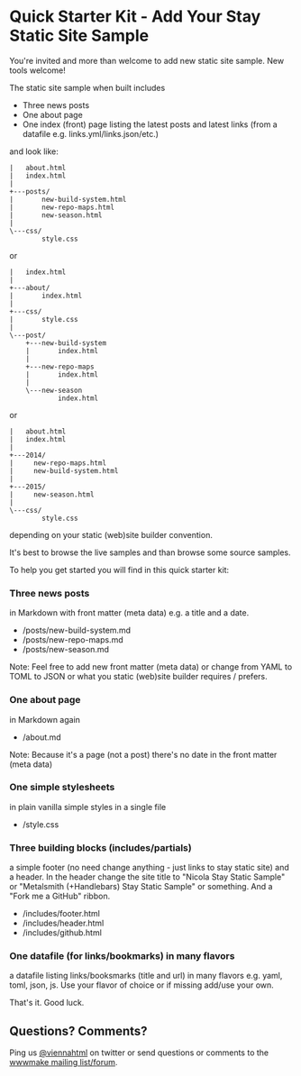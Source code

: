 
# Quick Starter Kit - Add Your Stay Static Site Sample

You're invited and more than welcome to add new static site sample.
New tools welcome!

The static site sample when built includes

- Three news posts
- One about page
- One index (front) page listing the latest posts and latest links (from a datafile e.g. links.yml/links.json/etc.)

and look like:

```
|   about.html
|   index.html
|
+---posts/
|       new-build-system.html
|       new-repo-maps.html
|       new-season.html
|
\---css/
        style.css
```

or

```
|   index.html
|
+---about/
|       index.html
|
+---css/
|       style.css
|
\---post/
    +---new-build-system
    |       index.html
    |
    +---new-repo-maps
    |       index.html
    |
    \---new-season
            index.html
```

or

```
|   about.html
|   index.html
|
+---2014/
|     new-repo-maps.html
|     new-build-system.html
|
+---2015/
|     new-season.html
|
\---css/
        style.css
```

depending on your static (web)site builder convention.


It's best to browse the live samples
and than browse some source samples.

To help you get started you will find in this quick starter kit:

### Three news posts

in Markdown with front matter (meta data) e.g. a title and a date.

- /posts/new-build-system.md
- /posts/new-repo-maps.md
- /posts/new-season.md

Note: Feel free to add new front matter (meta data) or change from YAML to TOML
to JSON or what you static (web)site builder requires / prefers.

### One about page

in Markdown again

- /about.md

Note: Because it's a page (not a post) there's
no date in the front matter (meta data)

### One simple stylesheets

in plain vanilla simple styles in a single file

- /style.css

### Three building blocks (includes/partials)

a simple footer (no need change anything - just links to stay static site)
and a header. In the header change the site title to
"Nicola Stay Static Sample" or
"Metalsmith (+Handlebars) Stay Static Sample"
or something. And a "Fork me a GitHub" ribbon.

- /includes/footer.html
- /includes/header.html
- /includes/github.html

### One datafile (for links/bookmarks) in many flavors

a datafile listing links/booksmarks (title and url) in many
flavors e.g. yaml, toml, json, js. Use your flavor of choice
or if missing add/use your own.


That's it. Good luck.


## Questions? Comments?

Ping us [@viennahtml]() on twitter or send questions or comments
to the [wwwmake mailing list/forum](https://groups.google.com/group/wwwmake).  

